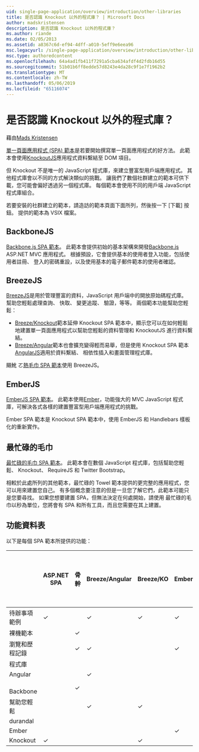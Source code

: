 ```yaml
---
uid: single-page-application/overview/introduction/other-libraries
title: 是否認識 Knockout 以外的程式庫？ | Microsoft Docs
author: madskristensen
description: 是否認識 Knockout 以外的程式庫？
ms.author: riande
ms.date: 02/05/2013
ms.assetid: a8367c6d-ef94-4dff-a010-5eff9e6eea96
msc.legacyurl: /single-page-application/overview/introduction/other-libraries
msc.type: authoredcontent
ms.openlocfilehash: 64a4ad1fb411f7291a5cba634afdf4d2fdb16d55
ms.sourcegitcommit: 51b01b6ff8edde57d8243e4da28c9f1e7f1962b2
ms.translationtype: MT
ms.contentlocale: zh-TW
ms.lasthandoff: 05/06/2019
ms.locfileid: "65116074"
---
```

# <a name="know-a-library-other-than-knockout"></a>是否認識 Knockout 以外的程式庫？

藉由[Mads Kristensen](https://github.com/madskristensen)

[單一頁面應用程式 (SPA) 範本](knockoutjs-template.md)是若要開始撰寫單一頁面應用程式的好方法。 此範本會使用[KnockoutJS](http://knockoutjs.com/)應用程式資料繫結至 DOM 項目。

但 Knockout 不是唯一的 JavaScript 程式庫，來建立豐富型用戶端應用程式。 其他程式庫會以不同的方式解決類似的挑戰。 讓我們了數個社群建立的範本可供下載，您可能會偏好透過另一個程式庫。 每個範本會使用不同的用戶端 JavaScript 程式庫組合。

若要安裝的社群建立的範本，請造訪的範本頁面下面所列，然後按一下 [下載] 按鈕。 提供的範本為 VSIX 檔案。

## <a name="backbonejs"></a>BackboneJS

[Backbone.js SPA 範本](../templates/backbonejs-template.md)。 此範本會提供初始的基本架構來開發[Backbone.js](http://backbonejs.org/) ASP.NET MVC 應用程式。 根據預設，它會提供基本的使用者登入功能，包括使用者註冊、 登入的密碼重設，以及使用基本的電子郵件範本的使用者確認。

## <a name="breezejs"></a>BreezeJS

[BreezeJS](http://www.breezejs.com/?utm_source=ms-spa)是用於管理豐富的資料，JavaScript 用戶端中的開放原始碼程式庫。 幫助您輕鬆處理查詢、 快取、 變更追蹤、 驗證，等等。 兩個範本功能幫助您輕鬆：

- [Breeze/Knockout](../templates/breezeknockout-template.md)範本延伸 Knockout SPA 範本中，顯示您可以在如何輕鬆地建置單一頁面應用程式以幫助您輕鬆的資料管理和 KnockoutJS 進行資料繫結。
- [Breeze/Angular](../templates/breezeangular-template.md)範本也會擴充變得輕而易舉，但是使用 Knockout SPA 範本[AngularJS](http://angularjs.org)適用於資料繫結、 相依性插入和畫面管理程式庫。

颾魤 ㄛ[熱毛巾 SPA 範本](../templates/hottowel-template.md)使用 BreezeJS。

## <a name="emberjs"></a>EmberJS

[EmberJS SPA 範本](../templates/emberjs-template.md)。 此範本使用[Ember](http://emberjs.com/)，功能強大的 MVC JavaScript 程式庫，可解決各式各樣的建置豐富型用戶端應用程式的挑戰。

Ember SPA 範本是 Knockout SPA 範本中，使用 EmberJS 和 Handlebars 樣板化的重新實作。

## <a name="hot-towel"></a>最忙碌的毛巾

[最忙碌的毛巾 SPA 範本](../templates/hottowel-template.md)。 此範本會在數個 JavaScript 程式庫，包括幫助您輕鬆、 Knockout、 RequireJS 和 Twitter Bootstrap。

相較於此處所列的其他範本，最忙碌的 Towel 範本提供的更完整的應用程式，您可以用來建置您自己。 有多個概念要注意的但是一旦您了解它們，此範本可能只是您要尋找。 如果您想要建置 SPA，但無法決定在何處開始，請使用 最忙碌的毛巾以秒為單位，您將會有 SPA 和所有工具，而且您需要在其上建置。

## <a name="feature-table"></a>功能資料表

以下是每個 SPA 範本所提供的功能：

|                        | ASP.NET SPA | 骨幹 | Breeze/Angular | Breeze/KO |  Ember   | 最忙碌的毛巾 |
|------------------------|-------------|----------|----------------|-----------|----------|-----------|
|      待辦事項範例       |  &#10003;   |          |    &#10003;    | &#10003;  | &#10003; |           |
|     裸機範本      |             | &#10003; |                |           |          | &#10003;  |
| 瀏覽和歷程記錄 |             | &#10003; |    &#10003;    |           | &#10003; | &#10003;  |
|        程式庫       |             |          |                |           |          |           |
|        Angular         |             |          |    &#10003;    |           |          |           |
|    &#8195;Backbone     |             | &#10003; |                |           |          |           |
|         幫助您輕鬆         |             |          |    &#10003;    | &#10003;  |          | &#10003;  |
|        durandal        |             |          |                |           |          | &#10003;  |
|         Ember          |             |          |                |           | &#10003; |           |
|        Knockout        |  &#10003;   |          |                | &#10003;  |          | &#10003;  |
